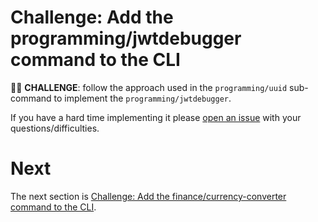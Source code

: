 # Challenge: Add the programming/jwtdebugger command to the CLI

🏋️‍♀️ __CHALLENGE__: follow the approach used in the `programming/uuid` sub-command
to implement the `programming/jwtdebugger`.

If you have a hard time implementing it please [open an issue](https://github.com/renato0307/learning-go/issues/new) with your questions/difficulties.

# Next
 
The next section is
[Challenge: Add the finance/currency-converter command to the CLI](it7-cli-add-finance-currconv-cmd.md).

